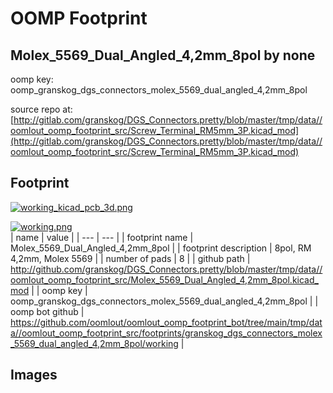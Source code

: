 # OOMP Footprint  
## Molex_5569_Dual_Angled_4,2mm_8pol  by none  
  
oomp key: oomp_granskog_dgs_connectors_molex_5569_dual_angled_4,2mm_8pol  
  
source repo at: [http://gitlab.com/granskog/DGS_Connectors.pretty/blob/master/tmp/data//oomlout_oomp_footprint_src/Screw_Terminal_RM5mm_3P.kicad_mod](http://gitlab.com/granskog/DGS_Connectors.pretty/blob/master/tmp/data//oomlout_oomp_footprint_src/Screw_Terminal_RM5mm_3P.kicad_mod)  
## Footprint  
  
[![working_kicad_pcb_3d.png](working_kicad_pcb_3d_600.png)](working_kicad_pcb_3d.png)  
  
[![working.png](working_600.png)](working.png)  
| name | value | 
| --- | --- | 
| footprint name | Molex_5569_Dual_Angled_4,2mm_8pol | 
| footprint description | 8pol, RM 4,2mm, Molex 5569 | 
| number of pads | 8 | 
| github path | http://github.com/granskog/DGS_Connectors.pretty/blob/master/tmp/data//oomlout_oomp_footprint_src/Molex_5569_Dual_Angled_4,2mm_8pol.kicad_mod | 
| oomp key | oomp_granskog_dgs_connectors_molex_5569_dual_angled_4,2mm_8pol | 
| oomp bot github | https://github.com/oomlout/oomlout_oomp_footprint_bot/tree/main/tmp/data//oomlout_oomp_footprint_src/footprints/granskog_dgs_connectors_molex_5569_dual_angled_4,2mm_8pol/working | 
## Images  
